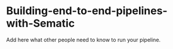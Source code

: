 # Building-end-to-end-pipelines-with-Sematic

Add here what other people need to know to run your pipeline.
